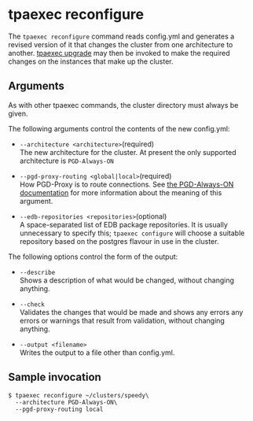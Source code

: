 # tpaexec reconfigure

The `tpaexec reconfigure` command reads config.yml and generates a
revised version of it that changes the cluster from one architecture to
another. [tpaexec upgrade](tpaexec-upgrade.md) may then be invoked to
make the required changes on the instances that make up the cluster.

## Arguments

As with other tpaexec commands, the cluster directory must always be
given.

The following arguments control the contents of the new config.yml:

- `--architecture <architecture>`(required)<br>
The new architecture for the cluster. At present the only supported
architecture is `PGD-Always-ON`

- `--pgd-proxy-routing <global|local>`(required)<br>
How PGD-Proxy is to route connections. See
[the PGD-Always-ON documentation](architecture-PGD-Always-ON) for more
information about the meaning of this argument.

- `--edb-repositories <repositories>`(optional)<br>
A space-separated list of EDB package repositories. It is usually
unnecessary to specify this; `tpaexec configure` will choose a suitable
repository based on the postgres flavour in use in the cluster.


The following options control the form of the output:

- `--describe`<br>
  Shows a description of what would be changed, without changing
  anything.

- `--check`<br>
  Validates the changes that would be made and shows any errors any
  errors or warnings that result from validation, without changing
  anything.

- `--output <filename>`<br>
  Writes the output to a file other than config.yml.

## Sample invocation

```
$ tpaexec reconfigure ~/clusters/speedy\
  --architecture PGD-Always-ON\
  --pgd-proxy-routing local
```
